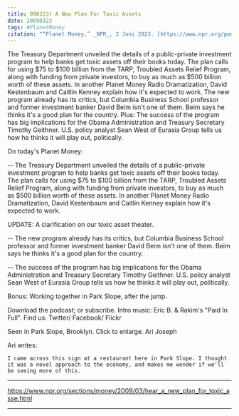 ```yaml
---
title: 090323) A New Plan For Toxic Assets
date: 20090323
tags: #PlanetMoney
citation: "“Planet Money,” _NPR_, 2 Juni 2023. [https://www.npr.org/podcasts/510289/planet-money](https://www.npr.org/podcasts/510289/planet-money) (diakses 4 Juni 2023)."
---
```


The Treasury Department unveiled the details of a public-private investment program to help banks get toxic assets off their books today. The plan calls for using $75 to $100 billion from the TARP, Troubled Assets Relief Program, along with funding from private investors, to buy as much as $500 billion worth of these assets. In another Planet Money Radio Dramatization, David Kestenbaum and Caitlin Kenney explain how it's expected to work. The new program already has its critics, but Columbia Business School professor and former investment banker David Beim isn't one of them. Beim says he thinks it's a good plan for the country. Plus: The success of the program has big implications for the Obama Administration and Treasury Secretary Timothy Geithner. U.S. policy analyst Sean West of Eurasia Group tells us how he thinks it will play out, politically.

On today's Planet Money:

-- The Treasury Department unveiled the details of a public-private investment program to help banks get toxic assets off their books today. The plan calls for using $75 to $100 billion from the TARP, Troubled Assets Relief Program, along with funding from private investors, to buy as much as $500 billion worth of these assets. In another Planet Money Radio Dramatization, David Kestenbaum and Caitlin Kenney explain how it's expected to work.

UPDATE: A clarification on our toxic asset theater.

-- The new program already has its critics, but Columbia Business School professor and former investment banker David Beim isn't one of them. Beim says he thinks it's a good plan for the country.

-- The success of the program has big implications for the Obama Administration and Treasury Secretary Timothy Geithner. U.S. policy analyst Sean West of Eurasia Group tells us how he thinks it will play out, politically.

Bonus: Working together in Park Slope, after the jump.

Download the podcast; or subscribe. Intro music: Eric B. & Rakim's "Paid In Full". Find us: Twitter/ Facebook/ Flickr

Seen in Park Slope, Brooklyn. Click to enlarge.
Ari Joseph

Ari writes:

    I came across this sign at a restaurant here in Park Slope. I thought it was a novel approach to the economy, and makes me wonder if we'll be seeing more of this.


----

https://www.npr.org/sections/money/2009/03/hear_a_new_plan_for_toxic_asse.html



----
